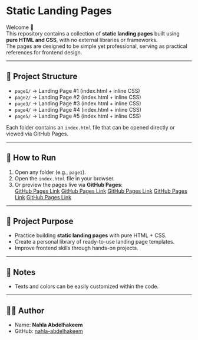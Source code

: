 # Static Landing Pages

Welcome 👋  
This repository contains a collection of **static landing pages** built using **pure HTML and CSS**, with no external libraries or frameworks.  
The pages are designed to be simple yet professional, serving as practical references for frontend design.

---

## 📂 Project Structure
- `page1/` → Landing Page #1 (index.html + inline CSS)
- `page2/` → Landing Page #2 (index.html + inline CSS)
- `page3/` → Landing Page #3 (index.html + inline CSS)
- `page4/` → Landing Page #4 (index.html + inline CSS) 
- `page5/` → Landing Page #5 (index.html + inline CSS)

Each folder contains an `index.html` file that can be opened directly or viewed via GitHub Pages.

---

## 🚀 How to Run
1. Open any folder (e.g., `page1`).
2. Open the `index.html` file in your browser.
3. Or preview the pages live via **GitHub Pages**:  
   [GitHub Pages Link](https://nahla-abdelhakeem.github.io/static-landing-pages/page1)
    [GitHub Pages Link](https://nahla-abdelhakeem.github.io/static-landing-pages/page2)
    [GitHub Pages Link](https://nahla-abdelhakeem.github.io/static-landing-pages/page3)
    [GitHub Pages Link](https://nahla-abdelhakeem.github.io/static-landing-pages/pade4)
    [GitHub Pages Link](https://nahla-abdelhakeem.github.io/static-landing-pages/page5)

---

## 🎯 Project Purpose
- Practice building **static landing pages** with pure HTML + CSS.  
- Create a personal library of ready-to-use landing page templates.  
- Improve frontend skills through hands-on projects.

---

## 📌 Notes
- Texts and colors can be easily customized within the code.
---

## 👩‍💻 Author
- Name: **Nahla Abdelhakeem**  
- GitHub: [nahla-abdelhakeem](https://github.com/nahla-abdelhakeem)  
